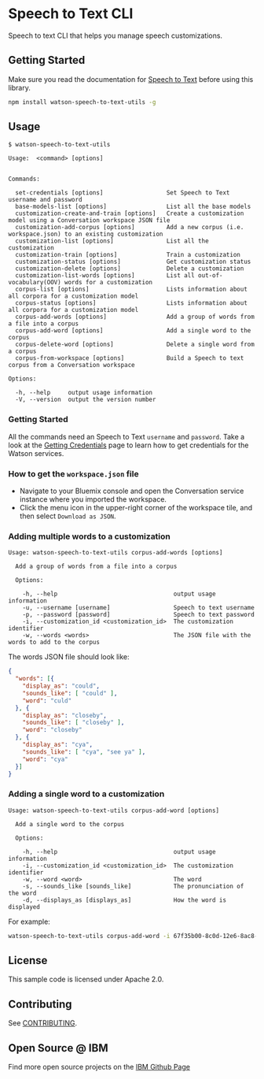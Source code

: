 # Speech to Text CLI

Speech to text CLI that helps you manage speech customizations.


## Getting Started

Make sure you read the documentation for [Speech to Text][docs] before using this library.

```bash
npm install watson-speech-to-text-utils -g
```

## Usage

```none
$ watson-speech-to-text-utils

Usage:  <command> [options]


Commands:

  set-credentials [options]                  Set Speech to Text username and password
  base-models-list [options]                 List all the base models
  customization-create-and-train [options]   Create a customization model using a Conversation workspace JSON file
  customization-add-corpus [options]         Add a new corpus (i.e. workspace.json) to an existing customization
  customization-list [options]               List all the customization
  customization-train [options]              Train a customization
  customization-status [options]             Get customization status
  customization-delete [options]             Delete a customization
  customization-list-words [options]         List all out-of-vocabulary(OOV) words for a customization
  corpus-list [options]                      Lists information about all corpora for a customization model
  corpus-status [options]                    Lists information about all corpora for a customization model
  corpus-add-words [options]                 Add a group of words from a file into a corpus
  corpus-add-word [options]                  Add a single word to the corpus
  corpus-delete-word [options]               Delete a single word from a corpus
  corpus-from-workspace [options]            Build a Speech to text corpus from a Conversation workspace

Options:

  -h, --help     output usage information
  -V, --version  output the version number
```

### Getting Started

All the commands need an Speech to Text `username` and `password`. Take a look at the [Getting Credentials][getting-credentials] page to learn how to get credentials for the Watson services.


### How to get the `workspace.json` file
  - Navigate to your Bluemix console and open the Conversation service instance where you imported the workspace.
  - Click the menu icon in the upper-right corner of the workspace tile, and then select `Download as JSON`.

### Adding multiple words to a customization

```none
Usage: watson-speech-to-text-utils corpus-add-words [options]

  Add a group of words from a file into a corpus

  Options:

    -h, --help                                 output usage information
    -u, --username [username]                  Speech to text username
    -p, --password [password]                  Speech to text password
    -i, --customization_id <customization_id>  The customization identifier
    -w, --words <words>                        The JSON file with the words to add to the corpus
```

The words JSON file should look like:

```json
{
  "words": [{
    "display_as": "could",
    "sounds_like": [ "could" ],
    "word": "culd"
  }, {
    "display_as": "closeby",
    "sounds_like": [ "closeby" ],
    "word": "closeby"
  }, {
    "display_as": "cya",
    "sounds_like": [ "cya", "see ya" ],
    "word": "cya"
  }]
}
```

### Adding a single word to a customization


```
Usage: watson-speech-to-text-utils corpus-add-word [options]

  Add a single word to the corpus

  Options:

    -h, --help                                 output usage information
    -i, --customization_id <customization_id>  The customization identifier
    -w, --word <word>                          The word
    -s, --sounds_like [sounds_like]            The pronunciation of the word
    -d, --displays_as [displays_as]            How the word is displayed

```

For example:

```bash
watson-speech-to-text-utils corpus-add-word -i 67f35b00-8c0d-12e6-8ac8-6333954f158e -w cya -d cya -s "cya, see ya"
```

## License

This sample code is licensed under Apache 2.0.

## Contributing

See [CONTRIBUTING](.github/CONTRIBUTING.md).

## Open Source @ IBM
Find more open source projects on the [IBM Github Page](http://ibm.github.io/)

[docs]: http://www.ibm.com/watson/developercloud/doc/speech-to-text/index.shtml
[getting-credentials]: http://www.ibm.com/watson/developercloud/doc/getting_started/gs-credentials.shtml#getCreds
